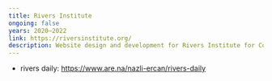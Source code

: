 ```yaml
---
title: Rivers Institute
ongoing: false
years: 2020–2022
link: https://riversinstitute.org/
description: Website design and development for Rivers Institute for Contemporary Art and Thought, a non-profit based in New Orleans run by Andrea Andersson. Also designed and produced digital publications as part of the organization’s annual programmaing. With Nazlı Ercan and [Scott Ponik](http://www.pobzeznik.net/).
---
```

- rivers daily: https://www.are.na/nazli-ercan/rivers-daily